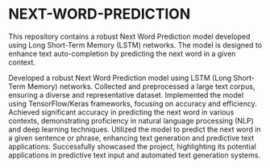 # NEXT-WORD-PREDICTION
This repository contains a robust Next Word Prediction model developed using Long Short-Term Memory (LSTM) networks. The model is designed to enhance text auto-completion by predicting the next word in a given context.

Developed a robust Next Word Prediction model using LSTM (Long Short-Term Memory) networks.
Collected and preprocessed a large text corpus, ensuring a diverse and representative dataset.
Implemented the model using TensorFlow/Keras frameworks, focusing on accuracy and efficiency.
Achieved significant accuracy in predicting the next word in various contexts, demonstrating proficiency in natural language processing (NLP) and deep learning techniques.
Utilized the model to predict the next word in a given sentence or phrase, enhancing text generation and predictive text applications.
Successfully showcased the project, highlighting its potential applications in predictive text input and automated text generation systems.

